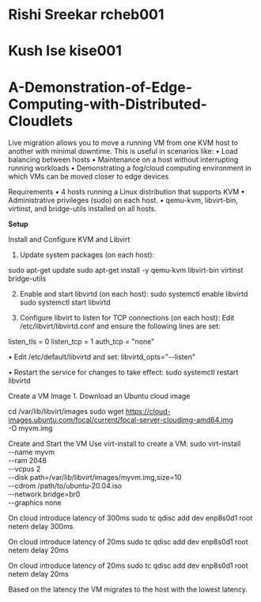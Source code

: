 # Rishi Sreekar rcheb001
# Kush Ise kise001
# A-Demonstration-of-Edge-Computing-with-Distributed-Cloudlets

Live migration allows you to move a running VM from one KVM host to another with minimal downtime. This is useful in scenarios like:
	•	Load balancing between hosts
	•	Maintenance on a host without interrupting running workloads
	•	Demonstrating a fog/cloud computing environment in which VMs can be moved closer to edge devices

Requirements
	•	4 hosts running a Linux distribution that supports KVM
	•	Administrative privileges (sudo) on each host.
	•	qemu-kvm, libvirt-bin, virtinst, and bridge-utils installed on all hosts.

**Setup**

Install and Configure KVM and Libvirt
	
1.	Update system packages (on each host):

sudo apt-get update
sudo apt-get install -y qemu-kvm libvirt-bin virtinst bridge-utils

2.	Enable and start libvirtd (on each host):
sudo systemctl enable libvirtd
sudo systemctl start libvirtd

3.	Configure libvirt to listen for TCP connections (on each host):
Edit /etc/libvirt/libvirtd.conf and ensure the following lines are set:

listen_tls = 0
listen_tcp = 1
auth_tcp = "none"

 •	Edit /etc/default/libvirtd and set:
 libvirtd_opts="--listen"

•	Restart the service for changes to take effect:
sudo systemctl restart libvirtd

Create a VM Image
	1.	Download an Ubuntu cloud image 

 cd /var/lib/libvirt/images
sudo wget https://cloud-images.ubuntu.com/focal/current/focal-server-cloudimg-amd64.img \
     -O myvm.img


Create and Start the VM
Use virt-install to create a VM:
sudo virt-install \
    --name myvm \
    --ram 2048 \
    --vcpus 2 \
    --disk path=/var/lib/libvirt/images/myvm.img,size=10 \
    --cdrom /path/to/ubuntu-20.04.iso \
    --network bridge=br0 \
    --graphics none

On cloud introduce latency of 300ms
sudo tc qdisc add dev enp8s0d1 root netem delay 300ms

On cloud introduce latency of 20ms
sudo tc qdisc add dev enp8s0d1 root netem delay 20ms

On cloud introduce latency of 20ms
sudo tc qdisc add dev enp8s0d1 root netem delay 20ms

Based on the latency the VM migrates to the host with the lowest latency.
